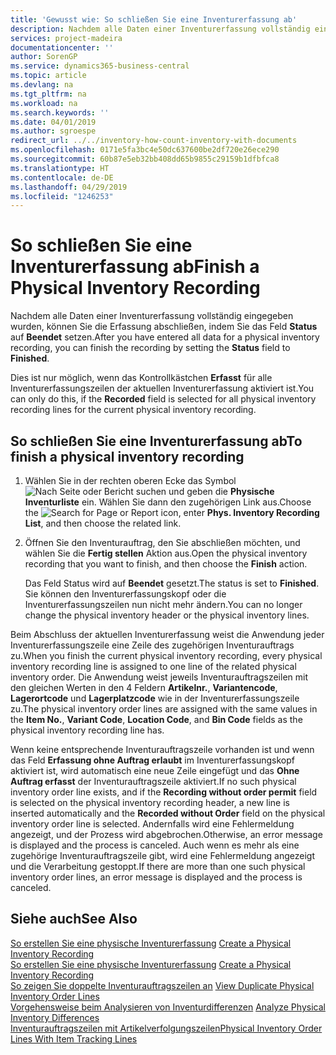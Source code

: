 ```yaml
---
title: 'Gewusst wie: So schließen Sie eine Inventurerfassung ab'
description: Nachdem alle Daten einer Inventurerfassung vollständig eingegeben wurden, können Sie die Erfassung abschließen, indem Sie das Feld Status auf Beendet setzen.
services: project-madeira
documentationcenter: ''
author: SorenGP
ms.service: dynamics365-business-central
ms.topic: article
ms.devlang: na
ms.tgt_pltfrm: na
ms.workload: na
ms.search.keywords: ''
ms.date: 04/01/2019
ms.author: sgroespe
redirect_url: ../../inventory-how-count-inventory-with-documents
ms.openlocfilehash: 0171e5fa3bc4e50dc637600be2df720e26ece290
ms.sourcegitcommit: 60b87e5eb32bb408dd65b9855c29159b1dfbfca8
ms.translationtype: HT
ms.contentlocale: de-DE
ms.lasthandoff: 04/29/2019
ms.locfileid: "1246253"
---
```

# <a name="finish-a-physical-inventory-recording"></a><span data-ttu-id="58594-103">So schließen Sie eine Inventurerfassung ab</span><span class="sxs-lookup"><span data-stu-id="58594-103">Finish a Physical Inventory Recording</span></span>
<span data-ttu-id="58594-104">Nachdem alle Daten einer Inventurerfassung vollständig eingegeben wurden, können Sie die Erfassung abschließen, indem Sie das Feld **Status** auf **Beendet** setzen.</span><span class="sxs-lookup"><span data-stu-id="58594-104">After you have entered all data for a physical inventory recording, you can finish the recording by setting the **Status** field to **Finished**.</span></span>  

<span data-ttu-id="58594-105">Dies ist nur möglich, wenn das Kontrollkästchen **Erfasst** für alle Inventurerfassungszeilen der aktuellen Inventurerfassung aktiviert ist.</span><span class="sxs-lookup"><span data-stu-id="58594-105">You can only do this, if the **Recorded** field is selected for all physical inventory recording lines for the current physical inventory recording.</span></span>  

## <a name="to-finish-a-physical-inventory-recording"></a><span data-ttu-id="58594-106">So schließen Sie eine Inventurerfassung ab</span><span class="sxs-lookup"><span data-stu-id="58594-106">To finish a physical inventory recording</span></span>  

1.  <span data-ttu-id="58594-107">Wählen Sie in der rechten oberen Ecke das Symbol ![Nach Seite oder Bericht suchen](../../media/ui-search/search_small.png "Nach Seite oder Bericht suchen") und geben die **Physische Inventurliste** ein. Wählen Sie dann den zugehörigen Link aus.</span><span class="sxs-lookup"><span data-stu-id="58594-107">Choose the ![Search for Page or Report](../../media/ui-search/search_small.png "Search for Page or Report icon") icon, enter **Phys. Inventory Recording List**, and then choose the related link.</span></span>  
2.  <span data-ttu-id="58594-108">Öffnen Sie den Inventurauftrag, den Sie abschließen möchten, und wählen Sie die **Fertig stellen** Aktion aus.</span><span class="sxs-lookup"><span data-stu-id="58594-108">Open the physical inventory recording that you want to finish, and then choose the **Finish** action.</span></span>  

    <span data-ttu-id="58594-109">Das Feld Status wird auf **Beendet** gesetzt.</span><span class="sxs-lookup"><span data-stu-id="58594-109">The status is set to **Finished**.</span></span> <span data-ttu-id="58594-110">Sie können den Inventurerfassungskopf oder die Inventurerfassungszeilen nun nicht mehr ändern.</span><span class="sxs-lookup"><span data-stu-id="58594-110">You can no longer change the physical inventory header or the physical inventory lines.</span></span>  

<span data-ttu-id="58594-111">Beim Abschluss der aktuellen Inventurerfassung weist die Anwendung jeder Inventurerfassungszeile eine Zeile des zugehörigen Inventurauftrags zu.</span><span class="sxs-lookup"><span data-stu-id="58594-111">When you finish the current physical inventory recording, every physical inventory recording line is assigned to one line of the related physical inventory order.</span></span> <span data-ttu-id="58594-112">Die Anwendung weist jeweils Inventurauftragszeilen mit den gleichen Werten in den 4 Feldern  **Artikelnr.**,  **Variantencode**, **Lagerortcode** und **Lagerplatzcode** wie in der Inventurerfassungszeile zu.</span><span class="sxs-lookup"><span data-stu-id="58594-112">The physical inventory order lines are assigned with the same values in the **Item No.**, **Variant Code**, **Location Code**, and **Bin Code** fields as the physical inventory recording line has.</span></span>  

<span data-ttu-id="58594-113">Wenn keine entsprechende Inventurauftragszeile vorhanden ist und wenn das Feld **Erfassung ohne Auftrag erlaubt** im Inventurerfassungskopf aktiviert ist, wird automatisch eine neue Zeile eingefügt und das **Ohne Auftrag erfasst** der Inventurauftragszeile aktiviert.</span><span class="sxs-lookup"><span data-stu-id="58594-113">If no such physical inventory order line exists, and if the **Recording without order permit** field is selected on the physical inventory recording header, a new line is inserted automatically and the **Recorded without Order** field on the physical inventory order line is selected.</span></span> <span data-ttu-id="58594-114">Andernfalls wird eine Fehlermeldung angezeigt, und der Prozess wird abgebrochen.</span><span class="sxs-lookup"><span data-stu-id="58594-114">Otherwise, an error message is displayed and the process is canceled.</span></span> <span data-ttu-id="58594-115">Auch wenn es mehr als eine zugehörige Inventurauftragszeile gibt, wird eine Fehlermeldung angezeigt und die Verarbeitung gestoppt.</span><span class="sxs-lookup"><span data-stu-id="58594-115">If there are more than one such physical inventory order lines, an error message is displayed and the process is canceled.</span></span>  

## <a name="see-also"></a><span data-ttu-id="58594-116">Siehe auch</span><span class="sxs-lookup"><span data-stu-id="58594-116">See Also</span></span>  
 <span data-ttu-id="58594-117">[So erstellen Sie eine physische Inventurerfassung](how-to-create-a-physical-inventory-recording.md) </span><span class="sxs-lookup"><span data-stu-id="58594-117">[Create a Physical Inventory Recording](how-to-create-a-physical-inventory-recording.md) </span></span>  
 <span data-ttu-id="58594-118">[So erstellen Sie eine physische Inventurerfassung](how-to-create-a-physical-inventory-recording.md) </span><span class="sxs-lookup"><span data-stu-id="58594-118">[Create a Physical Inventory Recording](how-to-create-a-physical-inventory-recording.md) </span></span>  
 <span data-ttu-id="58594-119">[So zeigen Sie doppelte Inventurauftragszeilen an](how-to-view-duplicate-physical-inventory-order-lines.md) </span><span class="sxs-lookup"><span data-stu-id="58594-119">[View Duplicate Physical Inventory Order Lines](how-to-view-duplicate-physical-inventory-order-lines.md) </span></span>  
 <span data-ttu-id="58594-120">[Vorgehensweise beim Analysieren von Inventurdifferenzen](how-to-analyze-physical-inventory-differences.md) </span><span class="sxs-lookup"><span data-stu-id="58594-120">[Analyze Physical Inventory Differences](how-to-analyze-physical-inventory-differences.md) </span></span>  
 [<span data-ttu-id="58594-121">Inventurauftragszeilen mit Artikelverfolgungszeilen</span><span class="sxs-lookup"><span data-stu-id="58594-121">Physical Inventory Order Lines With Item Tracking Lines</span></span>](physical-inventory-order-lines-with-item-tracking-lines.md)
